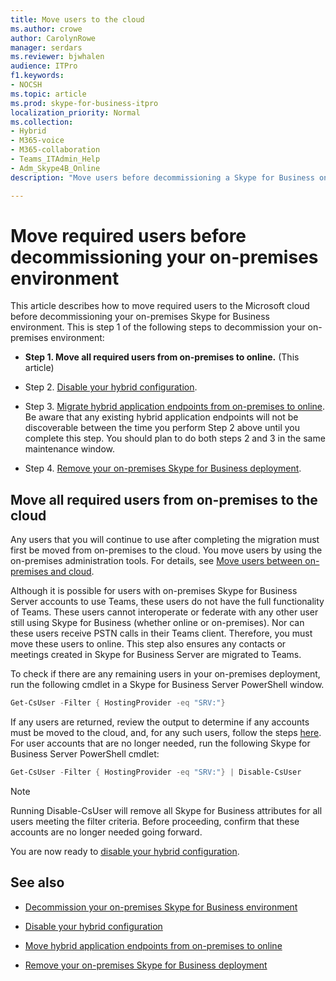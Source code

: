 ```yaml
---
title: Move users to the cloud
ms.author: crowe
author: CarolynRowe
manager: serdars
ms.reviewer: bjwhalen
audience: ITPro
f1.keywords:
- NOCSH
ms.topic: article
ms.prod: skype-for-business-itpro
localization_priority: Normal
ms.collection: 
- Hybrid 
- M365-voice
- M365-collaboration
- Teams_ITAdmin_Help
- Adm_Skype4B_Online
description: "Move users before decommissioning a Skype for Business on-premises environment."

---
```


# Move required users before decommissioning your on-premises environment

This article describes how to move required users to the Microsoft cloud before decommissioning your on-premises Skype for Business environment. This is step 1 of the following steps to decommission your on-premises environment:

- **Step 1. Move all required users from on-premises to online.** (This article)

- Step 2. [Disable your hybrid configuration](cloud-consolidation-disabling-hybrid.md).

- Step 3. [Migrate hybrid application endpoints from on-premises to online](decommission-move-on-prem-endpoints.md). Be aware that any existing hybrid application endpoints will not be discoverable between the time you perform Step 2 above until you complete this step. You should plan to do both steps 2 and 3 in the same maintenance window.

- Step 4. [Remove your on-premises Skype for Business deployment](decommission-remove-on-prem.md).


## Move all required users from on-premises to the cloud

Any users that you will continue to use after completing the migration must first be moved from on-premises to the cloud. You move users by using the on-premises administration tools. For details, see
[Move users between on-premises and cloud](move-users-between-on-premises-and-cloud.md).

Although it is possible for users with on-premises Skype for Business Server accounts to use Teams, these users do not have the full functionality of Teams. These users cannot interoperate or federate with any other user still using Skype for Business (whether online or on-premises). Nor can these users receive PSTN calls in their Teams client. Therefore, you must move these users to online. This step also ensures any contacts or meetings created in Skype for Business Server are migrated to Teams.

To check if there are any remaining users in your on-premises deployment, run the following cmdlet in a Skype for Business Server PowerShell window.

```PowerShell
Get-CsUser -Filter { HostingProvider -eq "SRV:"}
```

If any users are returned, review the output to determine if any accounts must be moved to the cloud, and, for any such users, follow the steps [here](move-users-between-on-premises-and-cloud.md). For user accounts that are no longer needed, run the following Skype for Business Server PowerShell cmdlet:

```PowerShell
Get-CsUser -Filter { HostingProvider -eq "SRV:"} | Disable-CsUser
```

> [!NOTE]
> Running Disable-CsUser will remove all Skype for Business attributes for all users meeting the filter criteria. Before proceeding, confirm that these accounts are no longer needed going forward.


You are now ready to [disable your hybrid configuration](cloud-consolidation-disabling-hybrid.md).

## See also

- [Decommission your on-premises Skype for Business environment](decommission-on-prem-overview.md)

- [Disable your hybrid configuration](cloud-consolidation-disabling-hybrid.md)

- [Move hybrid application endpoints from on-premises to online](decommission-move-on-prem-endpoints.md)

- [Remove your on-premises Skype for Business deployment](decommission-remove-on-prem.md)




